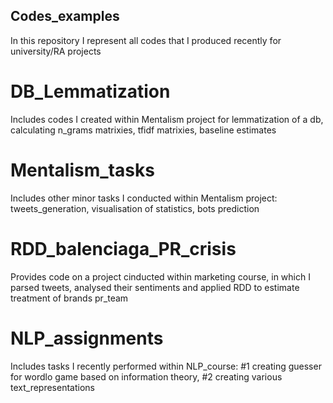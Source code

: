 ## Codes_examples
In this repository I represent all codes that I produced recently for university/RA projects
# DB_Lemmatization
Includes codes I created within Mentalism project for lemmatization of a db, calculating n_grams matrixies, tfidf matrixies, baseline estimates
# Mentalism_tasks
Includes other minor tasks I conducted within Mentalism project: tweets_generation, visualisation of statistics, bots prediction
# RDD_balenciaga_PR_crisis
Provides code on a project cinducted within marketing course, in which I parsed tweets, analysed their sentiments and applied RDD to estimate treatment of brands pr_team
# NLP_assignments
Includes tasks I recently performed within NLP_course: #1 creating guesser for wordlo game based on information theory, #2 creating various text_representations 
